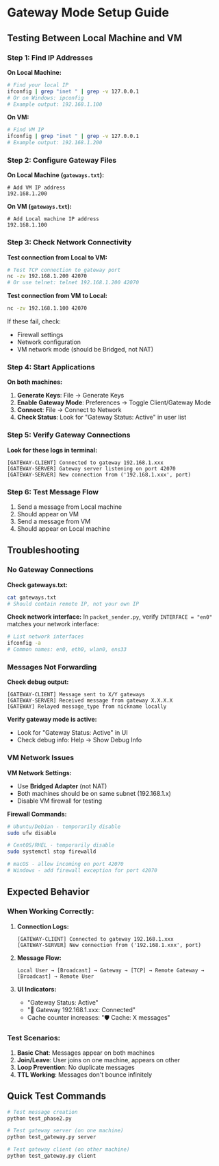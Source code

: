 # Gateway Mode Setup Guide

## Testing Between Local Machine and VM

### Step 1: Find IP Addresses

**On Local Machine:**
```bash
# Find your local IP
ifconfig | grep "inet " | grep -v 127.0.0.1
# Or on Windows: ipconfig
# Example output: 192.168.1.100
```

**On VM:**
```bash
# Find VM IP
ifconfig | grep "inet " | grep -v 127.0.0.1
# Example output: 192.168.1.200
```

### Step 2: Configure Gateway Files

**On Local Machine (`gateways.txt`):**
```
# Add VM IP address
192.168.1.200
```

**On VM (`gateways.txt`):**
```
# Add Local machine IP address
192.168.1.100
```

### Step 3: Check Network Connectivity

**Test connection from Local to VM:**
```bash
# Test TCP connection to gateway port
nc -zv 192.168.1.200 42070
# Or use telnet: telnet 192.168.1.200 42070
```

**Test connection from VM to Local:**
```bash
nc -zv 192.168.1.100 42070
```

If these fail, check:
- Firewall settings
- Network configuration
- VM network mode (should be Bridged, not NAT)

### Step 4: Start Applications

**On both machines:**

1. **Generate Keys**: File → Generate Keys
2. **Enable Gateway Mode**: Preferences → Toggle Client/Gateway Mode
3. **Connect**: File → Connect to Network
4. **Check Status**: Look for "Gateway Status: Active" in user list

### Step 5: Verify Gateway Connections

**Look for these logs in terminal:**
```
[GATEWAY-CLIENT] Connected to gateway 192.168.1.xxx
[GATEWAY-SERVER] Gateway server listening on port 42070
[GATEWAY-SERVER] New connection from ('192.168.1.xxx', port)
```

### Step 6: Test Message Flow

1. Send a message from Local machine
2. Should appear on VM 
3. Send a message from VM
4. Should appear on Local machine

## Troubleshooting

### No Gateway Connections

**Check gateways.txt:**
```bash
cat gateways.txt
# Should contain remote IP, not your own IP
```

**Check network interface:**
In `packet_sender.py`, verify `INTERFACE = "en0"` matches your network interface:
```bash
# List network interfaces
ifconfig -a
# Common names: en0, eth0, wlan0, ens33
```

### Messages Not Forwarding

**Check debug output:**
```
[GATEWAY-CLIENT] Message sent to X/Y gateways
[GATEWAY-SERVER] Received message from gateway X.X.X.X
[GATEWAY] Relayed message_type from nickname locally
```

**Verify gateway mode is active:**
- Look for "Gateway Status: Active" in UI
- Check debug info: Help → Show Debug Info

### VM Network Issues

**VM Network Settings:**
- Use **Bridged Adapter** (not NAT)
- Both machines should be on same subnet (192.168.1.x)
- Disable VM firewall for testing

**Firewall Commands:**
```bash
# Ubuntu/Debian - temporarily disable
sudo ufw disable

# CentOS/RHEL - temporarily disable  
sudo systemctl stop firewalld

# macOS - allow incoming on port 42070
# Windows - add firewall exception for port 42070
```

## Expected Behavior

### When Working Correctly:

1. **Connection Logs:**
   ```
   [GATEWAY-CLIENT] Connected to gateway 192.168.1.xxx
   [GATEWAY-SERVER] New connection from ('192.168.1.xxx', port)
   ```

2. **Message Flow:**
   ```
   Local User → [Broadcast] → Gateway → [TCP] → Remote Gateway → [Broadcast] → Remote User
   ```

3. **UI Indicators:**
   - "Gateway Status: Active"
   - "🔗 Gateway 192.168.1.xxx: Connected"
   - Cache counter increases: "🛡️ Cache: X messages"

### Test Scenarios:

1. **Basic Chat**: Messages appear on both machines
2. **Join/Leave**: User joins on one machine, appears on other
3. **Loop Prevention**: No duplicate messages
4. **TTL Working**: Messages don't bounce infinitely

## Quick Test Commands

```bash
# Test message creation
python test_phase2.py

# Test gateway server (on one machine)
python test_gateway.py server

# Test gateway client (on other machine)
python test_gateway.py client
``` 